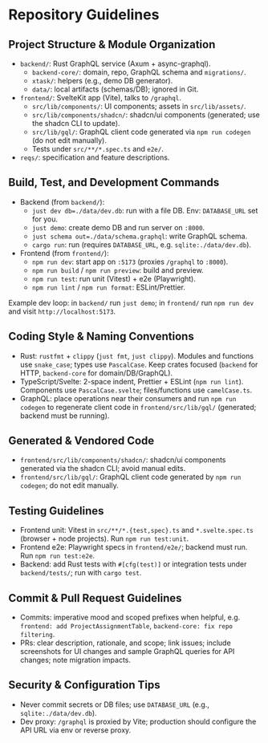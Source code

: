 # Repository Guidelines

## Project Structure & Module Organization
- `backend/`: Rust GraphQL service (Axum + async-graphql).
  - `backend-core/`: domain, repo, GraphQL schema and `migrations/`.
  - `xtask/`: helpers (e.g., demo DB generator).
  - `data/`: local artifacts (schemas/DB); ignored in Git.
- `frontend/`: SvelteKit app (Vite), talks to `/graphql`.
  - `src/lib/components/`: UI components; assets in `src/lib/assets/`.
  - `src/lib/components/shadcn/`: shadcn/ui components (generated; use the shadcn CLI to update).
  - `src/lib/gql/`: GraphQL client code generated via `npm run codegen` (do not edit manually).
  - Tests under `src/**/*.spec.ts` and `e2e/`.
- `reqs/`: specification and feature descriptions.

## Build, Test, and Development Commands
- Backend (from `backend/`):
  - `just dev db=./data/dev.db`: run with a file DB. Env: `DATABASE_URL` set for you.
  - `just demo`: create demo DB and run server on `:8000`.
  - `just schema out=./data/schema.graphql`: write GraphQL schema.
  - `cargo run`: run (requires `DATABASE_URL`, e.g. `sqlite:./data/dev.db`).
- Frontend (from `frontend/`):
  - `npm run dev`: start app on `:5173` (proxies `/graphql` to `:8000`).
  - `npm run build` / `npm run preview`: build and preview.
  - `npm run test`: run unit (Vitest) + e2e (Playwright).
  - `npm run lint` / `npm run format`: ESLint/Prettier.

Example dev loop: in `backend/` run `just demo`; in `frontend/` run `npm run dev` and visit `http://localhost:5173`.

## Coding Style & Naming Conventions
- Rust: `rustfmt` + `clippy` (`just fmt`, `just clippy`). Modules and functions use `snake_case`; types use `PascalCase`. Keep crates focused (`backend` for HTTP, `backend-core` for domain/DB/GraphQL).
- TypeScript/Svelte: 2-space indent, Prettier + ESLint (`npm run lint`). Components use `PascalCase.svelte`; files/functions use `camelCase.ts`.
- GraphQL: place operations near their consumers and run `npm run codegen` to regenerate client code in `frontend/src/lib/gql/` (generated; backend must be running).

## Generated & Vendored Code
- `frontend/src/lib/components/shadcn/`: shadcn/ui components generated via the shadcn CLI; avoid manual edits.
- `frontend/src/lib/gql/`: GraphQL client code generated by `npm run codegen`; do not edit manually.

## Testing Guidelines
- Frontend unit: Vitest in `src/**/*.{test,spec}.ts` and `*.svelte.spec.ts` (browser + node projects). Run `npm run test:unit`.
- Frontend e2e: Playwright specs in `frontend/e2e/`; backend must run. Run `npm run test:e2e`.
- Backend: add Rust tests with `#[cfg(test)]` or integration tests under `backend/tests/`; run with `cargo test`.

## Commit & Pull Request Guidelines
- Commits: imperative mood and scoped prefixes when helpful, e.g. `frontend: add ProjectAssignmentTable`, `backend-core: fix repo filtering`.
- PRs: clear description, rationale, and scope; link issues; include screenshots for UI changes and sample GraphQL queries for API changes; note migration impacts.

## Security & Configuration Tips
- Never commit secrets or DB files; use `DATABASE_URL` (e.g., `sqlite:./data/dev.db`).
- Dev proxy: `/graphql` is proxied by Vite; production should configure the API URL via env or reverse proxy.
